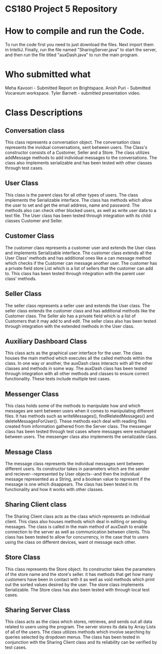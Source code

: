# CS180 Project 5 Repository

# How to compile and run the Code.

To run the code first you need to just download the files. Next import them in IntelliJ. Finally, run the file named "SharingServer.java" to start the server, and then run the file titled "auxDash.java" to run the main program.

# Who submitted what

Meha Kavoori - Submitted Report on Brightspace. Anish Puri - Submitted Vocareum workspace. Tyler Barnett - submitted presentation video.

# Class Descriptions

## Conversation class

This class represents a conversation object. The conversation class represents the invidual conversations, sent
between users. The
Class's constructor consists of a Customer, Seller and a Store. The class utilizes addMessage methods to add individual
messages to the
conversations. The class also implements serializable and has been tested with other classes through test cases.
## User Class

This class is the parent class for all other types of users. The class implements the Serializable interface.
The class has methods which allow the user to set and get the email address, name and
password. The methods also can check other blocked users, as well as write user data to a text file.
The User class has been tested through integration
with its child classes Customer and Seller.
## Customer Class

The customer class represents a customer user and extends the User class and implements Serializable interface.
The customer class extends all the User Class' methods and has additional
ones like a can message method which checks if the Customer can message another user.
The customer has a private field store List which is a list of
sellers that the customer can add to. This class has been tested through integration
with the parent user class' methods.
## Seller Class

The seller class represents a seller user and extends the User class. The seller class extends the customer class
and has additional methods like the Customer class. The Seller alo has a private field which is a list of Customers
that it may add to and edit. The seller class also has been tested through integration with the extended methods
in the User class.
## Auxiliary Dashboard Class

This class acts as the graphical user interface for the user. The class houses the main method which
executes all the called methods within the class. In one way or another, the auxDash class interacts with all
the other classes and methods in some way. The auxDash class has been tested through integration with all
other methods and classes to ensure correct functionality. These tests include multiple test cases.
## Messenger Class

This class holds some of the methods to manipulate how and which messages are sent between users when it comes to
manipulating different files. It has methods such as writeMessages(), findRelatedMessages() and deleteMessagesForUser().
These methods each deal with reading files created from information gathered from the Server class. The messenger class has been
tested through test cases where messages were exchanged between users. The messenger class also implements the
serializable class.
## Message Class
The message class represents the individual messages sent between different users. Its constructor takes in parameters
 which are the sender and reciever--represented by User objects--and then the individual message represented as a String, and a boolean
value to represent if the message is one which disappears. The class has been tested in its functionality and how it works with other classes.

## Sharing Client class

The Sharing Client class acts as the class which represents an individual 
client. This class also houses methods which deal in editing or sending messages. 
The class is called in the main method of auxDash to enable connection to the server as well as communication 
between clients. This class has been tested to allow for concurrency, in the case that to users using the class on different devices, want ot message each other.


## Store Class

This class represents the Store object. Its constructor takes the parameters of the store name and the store's
seller. it has methods that get how many customers have been in contact with it as well as void methods which print
out the sorted values desired by the user. The store class
implements Serializable. The Store class has also been tested with through local test cases.
## Sharing Server Class
This class acts as the class which stores, retrieves, and sends out all data related to users using the program.
The server stores its data by Array Lists of all of the users. The class utilizes methods which involve searching by queries selected by dropdown menus.
The class has been tested in conjunction with the Sharing Client class and its reliability can be verified by test cases.
